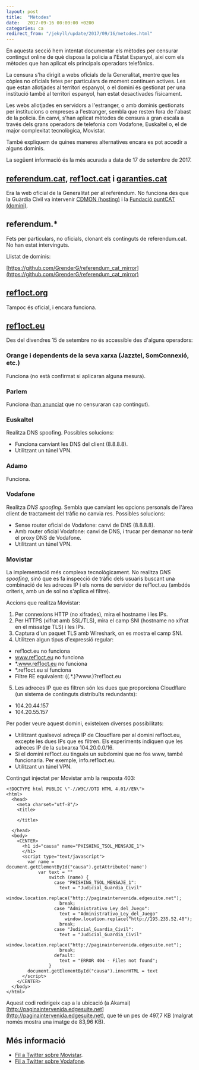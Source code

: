 ```yaml
---
layout: post
title:  "Mètodes"
date:   2017-09-16 00:00:00 +0200
categories: ca
redirect_from: "/jekyll/update/2017/09/16/metodes.html"
---
```


En aquesta secció hem intentat documentar els mètodes per censurar contingut online de què disposa la policia a l'Estat Espanyol, així com els mètodes que han aplicat els principals operadors telefònics.

La censura s'ha dirigit a webs oficials de la Generalitat, mentre que les còpies no oficials fetes per particulars de moment continuen actives. Les que estan allotjades al territori espanyol, o el domini és gestionat per una institució també al territori espanyol, han estat desactivades físicament.

Les webs allotjades en servidors a l'estranger, o amb dominis gestionats per institucions o empreses a l'estranger, sembla que resten fora de l'abast de la policia. En canvi, s'han aplicat mètodes de censura a gran escala a través dels grans operadors de telefonia com Vodafone, Euskaltel o, el de major complexitat tecnològica, Movistar.

També expliquem de quines maneres alternatives encara es pot accedir a alguns dominis.

La següent informació és la més acurada a data de 17 de setembre de 2017.

## [referendum.cat](referendum.cat), [ref1oct.cat](ref1oct.cat) i [garanties.cat](garanties.cat)

Era la web oficial de la Generalitat per al referèndum. No funciona des que la Guàrdia Civil va intervenir [CDMON (hosting)](https://blog.cdmon.com/comunicado-oficial-referendum-cat/) i la [Fundació puntCAT (domini)](http://fundacio.cat/ca/noticies/la-fundacio-puntcat-te-com-missio-basica-la-divulgacio-i-presencia-de-la-llengua-i-cultura).

## referendum.*

Fets per particulars, no oficials, clonant els continguts de referendum.cat. No han estat intervinguts.

Llistat de dominis:

[https://github.com/GrenderG/referendum_cat_mirror](https://github.com/GrenderG/referendum_cat_mirror)

## [ref1oct.org](ref1oct.org)

Tampoc és oficial, i encara funciona.

## [ref1oct.eu](ref1oct.eu)

Des del divendres 15 de setembre no és accessible des d'alguns operadors:

### Orange i dependents de la seva xarxa (Jazztel, SomConnexió, etc.)

Funciona (no està confirmat si aplicaran alguna mesura).

### Parlem

Funciona ([han anunciat](https://twitter.com/parlem_telecom/status/909160184517464064) que no censuraran cap contingut).

### Euskaltel

Realitza DNS spoofing. Possibles solucions:

- Funciona canviant les DNS del client (8.8.8.8).
- Utilitzant un túnel VPN.

### Adamo

Funciona.

### Vodafone

Realitza *DNS spoofing*. Sembla que canviant les opcions personals de l'àrea client de tractament del tràfic no canvia res. Possibles solucions:

- Sense router oficial de Vodafone: canvi de DNS (8.8.8.8).
- Amb router oficial Vodafone: canvi de DNS, i trucar per demanar no tenir el proxy DNS de Vodafone.
- Utilitzant un túnel VPN.

### Movistar

La implementació més complexa tecnològicament. No realitza *DNS spoofing*, sinó que es fa inspecció de tràfic dels usuaris buscant una combinació de les adreces IP i els noms de servidor de ref1oct.eu (ambdós criteris, amb un de sol no s'aplica el filtre).

Accions que realitza Movistar:

1. Per connexions HTTP (no xifrades), mira el hostname i les IPs.
2. Per HTTPS (xifrat amb SSL/TLS), mira el camp SNI (hostname no xifrat en el missatge TLS) i les IPs.
3. Captura d'un paquet TLS amb Wireshark, on es mostra el camp SNI.
4. Utilitzen algun tipus d'expressió regular:
  - ref1oct.eu no funciona
  - www.ref1oct.eu no funciona
  - *.www.ref1oct.eu no funciona
  - *.ref1oct.eu sí funciona
  - Filtre RE equivalent: ((.*\.)?www\.)?ref1oct\.eu
5. Les adreces IP que es filtren són les dues que proporciona Cloudflare (un sistema de continguts distribuïts redundants):
  - 104.20.44.157
  - 104.20.55.157

Per poder veure aquest domini, existeixen diverses possibilitats:

- Utilitzant qualsevol adreça IP de Cloudflare per al domini ref1oct.eu, excepte les dues IPs que es filtren. Els experiments indiquen que les adreces IP de la subxarxa 104.20.0.0/16.
- Si el domini ref1oct.eu tingués un subdomini que no fos www, també funcionaria. Per exemple, info.ref1oct.eu.
- Utilitzant un túnel VPN.

Contingut injectat per Movistar amb la resposta 403:

```
<!DOCTYPE html PUBLIC \"-//W3C//DTD HTML 4.01//EN\">
<html>
  <head>
    <meta charset="utf-8"/>
    <title>

    </title>

  </head>
  <body>
    <CENTER>
      <h1 id="causa" name="PHISHING_TSOL_MENSAJE_1">
      </h1>
      <script type="text/javascript">
        var name = document.getElementById("causa").getAttribute('name')
            var text = ""
                switch (name) {
                  case "PHISHING_TSOL_MENSAJE_1":
                    text = "Judicial_Guardia_Civil"
                      window.location.replace("http://paginaintervenida.edgesuite.net");
                    break;
                  case "Administrativo_Ley_del_Juego":
                    text = "Administrativo_Ley_del_Juego"
                      window.location.replace("http://195.235.52.40");
                    break;
                  case "Judicial_Guardia_Civil":
                    text = "Judicial_Guardia_Civil"
                      window.location.replace("http://paginaintervenida.edgesuite.net");
                    break;
                  default:
                    text = "ERROR 404 - Files not found";
                }
        document.getElementById("causa").innerHTML = text
      </script>
    </CENTER>
  </body>
</html>
```

Aquest codi redirigeix cap a la ubicació (a Akamai) [http://paginaintervenida.edgesuite.net](http://paginaintervenida.edgesuite.net), que té un pes de 497,7 KB (malgrat només mostra una imatge de 83,96 KB).

## Més informació

- [Fil a Twitter sobre Movistar](https://twitter.com/jmendeth/status/909429033838014464).
- [Fil a Twitter sobre Vodafone](https://twitter.com/mola_io/status/909071359107530752).
